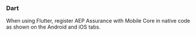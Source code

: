 ### Dart

When using Flutter, register AEP Assurance with Mobile Core in native code as shown on the Android and iOS tabs.